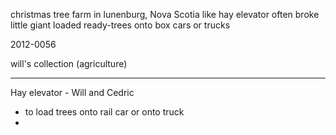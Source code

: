 christmas tree farm in lunenburg, Nova Scotia
like hay elevator
often broke
little giant
loaded ready-trees onto box cars or trucks

2012-0056

will's collection (agriculture)






--------
Hay elevator - Will and Cedric
- to load trees onto rail car or onto truck
- 